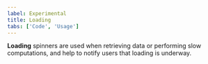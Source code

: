```yaml
---
label: Experimental
title: Loading
tabs: ['Code', 'Usage']
---
```


<page-intro>**Loading** spinners are used when retrieving data or performing slow computations, and help to notify users that loading is underway.</page-intro>

<component 
    name="Experimental Loading"
    component="loading" 
    variation="loading"
    experimental="true"
    >
</component>
<component 
    name=" Experimental Loading"
    component="loading" 
    variation="loading--small"
    experimental="true"
    >
</component>
<component-docs component="loading"></component-docs>
